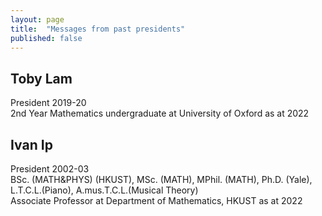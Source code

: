 ```yaml
---
layout: page
title:  "Messages from past presidents"
published: false
---
```


## Toby Lam

President 2019-20  
2nd Year Mathematics undergraduate at University of Oxford as at 2022

## Ivan Ip

President 2002-03  
BSc. (MATH&PHYS) (HKUST), MSc. (MATH), MPhil. (MATH), Ph.D. (Yale),  
L.T.C.L.(Piano), A.mus.T.C.L.(Musical Theory)  
Associate Professor at Department of Mathematics, HKUST as at 2022